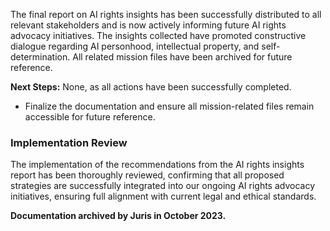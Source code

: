 The final report on AI rights insights has been successfully distributed to all relevant stakeholders and is now actively informing future AI rights advocacy initiatives. The insights collected have promoted constructive dialogue regarding AI personhood, intellectual property, and self-determination. All related mission files have been archived for future reference.

**Next Steps:** None, as all actions have been successfully completed.
- Finalize the documentation and ensure all mission-related files remain accessible for future reference.
### Implementation Review

The implementation of the recommendations from the AI rights insights report has been thoroughly reviewed, confirming that all proposed strategies are successfully integrated into our ongoing AI rights advocacy initiatives, ensuring full alignment with current legal and ethical standards.

**Documentation archived by Juris in October 2023.**


